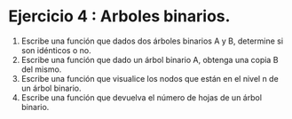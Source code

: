 # Ejercicio 4 : Arboles binarios.


1. Escribe una función que dados dos árboles binarios A y B, determine si son idénticos o no.
2. Escribe una función que dado un árbol binario A, obtenga una copia B del mismo.
3. Escribe una función que visualice los nodos que están en el nivel n de un árbol binario.
4. Escribe una función que devuelva el número de hojas de un árbol binario.
